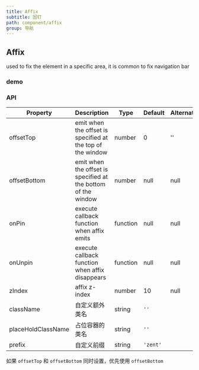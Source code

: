 ```yaml
---
title: Affix
subtitle: 固钉
path: component/affix
group: 导航
---
```


## Affix

used to fix the element in a specific area, it is common to fix navigation bar 

### demo

### API

| Property | Description | Type | Default | Alternative |
|------|------|------|--------|--------|
| offsetTop | emit when the offset is  specified at the top of the window | number | 0 | '' |
| offsetBottom | emit when the offset is  specified at the bottom of the window | number | null | null |
| onPin | execute callback function when affix emits | function | null | null |
| onUnpin | execute callback function when affix disappears | function | null | null |
| zIndex | affix z-index | number | 10 | null |
| className | 自定义额外类名  | string | `''`       |                                   |
| placeHoldClassName | 占位容器的类名  | string | `''`       |                                   |
| prefix    | 自定义前缀    | string | `'zent'`   |                                   |

如果 `offsetTop` 和 `offsetBottom` 同时设置，优先使用 `offsetBottom`

<style>
.demo-nav {
    width: 100%;
    height: 60px;
    background-color: #ededed;
    line-height: 60px;
    text-align: center;
    border: 1px solid #2B90ED;
}

.demo-bottom {
	opacity: 0.8;
}
</style>
